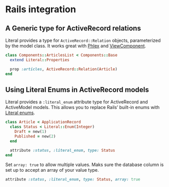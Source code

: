 # Rails integration

## A Generic type for ActiveRecord relations

Literal provides a type for `ActiveRecord::Relation` objects, parameterized by the model class. It works great with [Phlex](https://phlex.fun) and [ViewComponent](https://viewcomponent.org).

```ruby
class Components::ArticlesList < Components::Base
  extend Literal::Properties

  prop :articles, ActiveRecord::Relation(Article)
end
```

## Using Literal Enums in ActiveRecord models

Literal provides a `:literal_enum` attribute type for ActiveRecord and ActiveModel models. This allows you to replace Rails’ built-in enums with [Literal enums](enums).

```ruby
class Article < ApplicationRecord
  class Status < Literal::Enum(Integer)
    Draft = new(1)
    Published = new(2)
  end

  attribute :status, :literal_enum, type: Status
end
```

Set `array: true` to allow multiple values. Maks sure the database column is set up to accept an array of your value type.

```ruby
attribute :status, :literal_enum, type: Status, array: true
```
